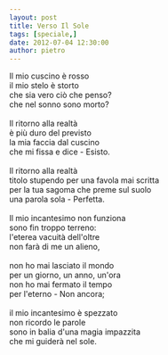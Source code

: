 ```yaml
---
layout: post
title: Verso Il Sole
tags: [speciale,]
date: 2012-07-04 12:30:00
author: pietro
---
```

Il mio cuscino è rosso<br/>il mio stelo è storto<br/>che sia vero ciò che penso?<br/>che nel sonno sono morto?<br/><br/>Il ritorno alla realtà<br/>è più duro del previsto<br/>la mia faccia dal cuscino<br/>che mi fissa e dice - Esisto.<br/><br/>Il ritorno alla realtà<br/>titolo stupendo per una favola mai scritta<br/>per la tua sagoma che preme sul suolo<br/>una parola sola - Perfetta.<br/><br/>Il mio incantesimo non funziona<br/>sono fin troppo terreno:<br/>l'eterea vacuità dell'oltre<br/>non farà di me un alieno,<br/><br/>non ho mai lasciato il mondo<br/>per un giorno, un anno, un'ora<br/>non ho mai fermato il tempo<br/>per l'eterno - Non ancora;<br/><br/>il mio incantesimo è spezzato<br/>non ricordo le parole<br/>sono in balia d'una magia impazzita<br/>che mi guiderà nel sole.
